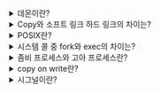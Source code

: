 <details>
<summary>데몬이란?</summary>
<br>
데몬(Deamon)은  부팅 때 자동으로 켜져 백그라운드에서 계속 실행되는 프로세스를 의미한다.

계속 실행된다는 것이 핵심으로 단순히 백그라운드에서 실행됐다가 종료되는 프로세스를 데몬이라고 부르지는 않는다.

꺼지지 않고 실시간으로 클라이언트와 통신을 계속 해야하는 서버 프로세스들이 주로 데몬이라고 불린다.

---

[https://mamu2830.blogspot.com/2020/04/blog-post_18.html#:~:text=3.-,데몬 서비스란%3F,-그리고 차이점](https://mamu2830.blogspot.com/2020/04/blog-post_18.html#:~:text=3.-,%EB%8D%B0%EB%AA%AC%20%EC%84%9C%EB%B9%84%EC%8A%A4%EB%9E%80%3F,-%EA%B7%B8%EB%A6%AC%EA%B3%A0%20%EC%B0%A8%EC%9D%B4%EC%A0%90)
</details>
    
<details>
<summary>Copy와 소프트 링크 하드 링크의 차이는?</summary>
<br>
Copy는 말 그대로 파일을 복사하는 것이다. 10GB의 파일을 복사하면 디스크 저장 공간은 20GB를 차지하게 될 것이다.

하드 링크는 INode를 공유하는 것이다. 따라서 새로운 하드 링크가 생겨도 디스크 저장 공간은 그대로 유지된다.
특이한 점은 하드 링크를 하게 되면 원본이 삭제되더라도 Inode는 남아 있어서 하드 링크된 파일에 여전히 접근 가능하다.

소프트 링크는 윈도우의 바로가기와 같다. 원본이 사라지면 소프트 링크도 제 기능을 할 수 없다.
특이한 점은 소프트 링크를 위한 INode가 새로 생긴다는 점이다. 그러나 이 INode는 주소 데이터로 소프트 링크 대상 INode의 주소 공간으로 리다이렉트하게 된다.

---

컴퓨터 공학 전공자 따라잡기, 시스템 프로그래밍, ch3 9-10
</details>

<details>
<summary>POSIX란?</summary>
<br>
여러 유닉스 관련 OS들의 API와 ABI에 대한 하나의 표준적인 인터페이스.

POSIX를 지키는 각 운영체제에서 만들어진 프로그램은 서로의 운영체제에서 호환된다.

이 때 API는 시스템 콜 등 여러 프로그래밍 용 인터페이스를 말하고

ABI는 내부적으로 어떤 식으로 메모리에 할당할지(가상 메모리에서 주소를 0번부터 시작할지 끝번부터 시작할지), 함수의 인자들을 어떤 레지스터에 넣을 것인지, 함수 실행 방식, 라이브러리 링크 방식등등의 구현 세부 사항에 대한 인터페이스를 말한다.

API가 소스 코드에서 사용된다면 ABI는 바이너리에서 호환이 가능하다는 점이 다르다.

API가 호환이 되면 소스 코드를 안 고쳐도 되고, ABI가 같으면 실행 파일을 재컴파일 할 필요 없이 실행이 가능하다.

리눅스에서 만든 프로그램이 윈도우에서 실행되지 않는 가장 큰 이유는 ABI가 달라서이고, 그 다음이 시스템 콜 라이브러리가 다르기 때문이다.

---

컴퓨터 공학 전공자 따라잡기, 시스템 프로그래밍, ch04-2
</details>

<details>
<summary>시스템 콜 중 fork와 exec의 차이는?</summary>
<br>
리눅스에서 프로세스는 부모 프로세스로부터 복사되어 만들어진다.

최초의 부모 프로세스를 init이다.

부모 프로세스에서 자식 프로세스를 복사할 때 사용하는 시스템 콜이 fork이다. fork를 할 경우 메모리에 부모 프로세스와 동일한 프로세스가 생성된다.

이 때 부모 프로세스와 동일한 프로세스를 계속 사용한다면 그대로 진행하면 되고, 새로운 프로그램의 프로세스를 만들고 싶다면 exec 시스템 콜을 사용하면 된다.

exec 시스템 콜을 사용하면 현재 프로세스의 code, data, bss 부분을 인자로 받은 실행 파일로 덮어 씌운다. 새로운 프로그램은 이런 식으로 실행되는 것이다.
</details>    

<details>
<summary>좀비 프로세스와 고아 프로세스란?</summary>
<br>
부모 프로세스가 자식 프로세스보다 먼저 죽을 경우 자식 프로세스는 고아 프로세스가 된다.

리눅스에서는 프로세스가 죽으면 해당 프로세스의 부모 프로세스에서 죽은 프로세스의 상태를 점검하는 작업이 이루어진다.

이를 위해서 메모리에는 프로세스 ID, 정상적으로 죽었는지, 에러가 일어났는지와 같은 프로세스 상태 정보가 자식 프로세스의 사망 이후에도 남아 있다.

부모 프로세스에서는 wait이라는 시스템 콜을 통해서 자식 프로세스가 죽을 때까지 기다린 후 위에서 언급한 상태를 점검해야 한다. 그렇게 해야 메모리에서 이 정보가 사라지게 된다.

일반적으로 부모 프로세스가 먼저 죽게 되면 고아 프로세스의 부모 프로세스는 init 프로세스가 되고 wait을 호출하여 메모리에서 관련 정보를 제거해준다.

그러나 자식 프로세스가 먼저 죽었는데 부모 프로세스에서 wait을 호출하지 않은 경우 죽은 프로세스의 정보가 메모리에 계속 남아 있게 되는데 이것을 좀비 프로세스라고 한다.

---

[https://codetravel.tistory.com/31](https://codetravel.tistory.com/31)

</details>    
<details>
<summary>copy on write란?</summary>
<br>
write할 때 copy를 진행한다는 뜻이다.

일반적으로 32bit 리눅스는 각 프로세스가 4GB의 공간을 가지고 있으며 그 중 1GB의 영역은 모두 커널의 코드를 갖고 있다.

새로운 프로세스를 생성할 때 4GB를 새로 생성한다면 매우 시간이 많이 걸릴 것이며 똑같은 커널 코드가 복사되는 것도 비효율적일 것이다.

따라서 리눅스에서는 프로세스를 생성할 때 fork로 프로세스를 생성 후 새로운 프로세스의 페이지 테이블은 부모 프로세스의 페이지 테이블과 동일한 상태를 갖게 한다.

이렇게 할 경우 프로세스는 2개가 생성되었지만 동일한 페이지를 사용하므로 메모리를 아낄 수 있으며 프로세스 생성 또한 매우 빨라진다.

이 후 write 작업이 생길 경우 그 때 가서야 해당하는 페이지를 실제로 복사하게 되는데, 이것을 copy on write라고 한다.

커널 영역의 코드의 경우 각 프로세스 개별적으로 write 할 일이 없기 때문에 copy가 일어나지 않고 모든 프로세스가 동일한 커널 영역의 코드를 공유하게 된다.
</details>
<details>
<summary>시그널이란?</summary>
<br>
시그널이란 커널 또는 프로세스에서 다른 프로세스로 보내는 신호를 의미한다.

각각의 프로세스는 이 신호를 받았을 때 어떤 처리를 할지가 이미 정의되어 있는 상태이며 이 코드는 커널 내부에 기록되어 있다.

이를테면 SIG_KILL이란 시그널을 받을 경우 프로세스는 종료가 된다.

각각의 PCB에는 시그널 관련 정보 데이터가 담겨 있다.

프로세스는 수시로 사용자 모드와 커널 모드를 왔다갔다 하는데, 보통 커널 모드에서 사용자 모드로 가기 전에 프로세스에 들어와 있는 시그널에 대한 처리를 진행하고 사용자 모드로 전환하게 된다.

---

컴퓨터 공학 전공자 따라잡기, 시스템 프로그래밍, ch07-1
</details>    